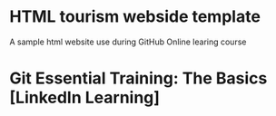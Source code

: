 # HTML tourism webside template
A sample html website use during GitHub Online learing course
# Git Essential Training: The Basics [LinkedIn Learning]
